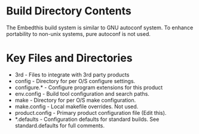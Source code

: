 
Build Directory Contents
========================

The Embedthis build system is similar to GNU autoconf system. To enhance portability to non-unix systems, 
pure autoconf is not used.

Key Files and Directories
=========================

* 3rd              - Files to integrate with 3rd party products
* config           - Directory for per O/S configure settings.
* configure.*      - Configure program extensions for this product
* env.config       - Build tool configuration and search paths.
* make             - Directory for per O/S make configuration.
* make.config      - Local makefile overrides. Not used.
* product.config   - Primary product configuration file (Edit this).
* *.defaults       - Configuration defaults for standard builds. See
                     standard.defaults for full comments.
